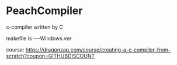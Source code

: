# PeachCompiler
c-compiler written by C

makefile is ---Windows.ver

course: https://dragonzap.com/course/creating-a-c-compiler-from-scratch?coupon=GITHUBDISCOUNT

